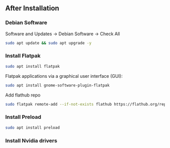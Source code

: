 ## After Installation

### Debian Software

Software and Updates -> Debian Software ->
Check All

```sh
sudo apt update && sudo apt upgrade -y
```

### Install Flatpak

```sh
sudo apt install flatpak
```

Flatpak applications via a graphical user interface (GUI):

```sh
sudo apt install gnome-software-plugin-flatpak
```

Add flathub repo

```sh
sudo flatpak remote-add --if-not-exists flathub https://flathub.org/repo/flathub.flatpakrepo
```

### Install Preload

```sh
sudo apt install preload
```

### Install Nvidia drivers
